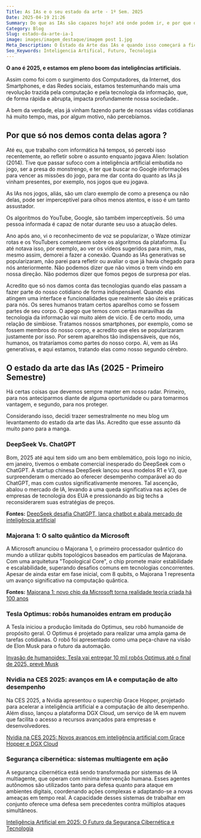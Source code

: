 ```yaml
---
Title: As IAs e o seu estado da arte - 1º Sem. 2025
Date: 2025-04-19 21:26
Summary: Do que as IAs são capazes hoje? até onde podem ir, e por que devemos  nos manter vigilantes? 
Category: Blog
Slug: estado-da-arte-ia-1
image: images/imagem_destaque/imagem post 1.jpg
Meta_Description: O Estado da Arte das IAs e quando isso começará a ficar preocupante
Seo_Keywords: Inteligencia Artifical, Futuro, Tecnologia
---
```


**O ano é 2025, e estamos em pleno boom das inteligências artificiais.**

Assim como foi com o surgimento dos Computadores, da Internet, dos Smartphones, e das Redes sociais, estamos testemunhando mais uma revolução trazida pela computação e pela tecnologia da informação, que, de forma rápida e abrupta, impacta profundamente nossa sociedade..  

A bem da verdade, elas já vinham fazendo parte de nossas vidas cotidianas há muito tempo, mas, por algum motivo, não percebíamos.  

## Por que só nos demos conta delas agora ?

Até eu, que trabalho com informática há tempos, só percebi isso recentemente, ao refletir sobre o assunto enquanto jogava Alien: Isolation (2014). Tive que passar sufoco com a inteligência artificial embutida no jogo, ser a presa do monstrengo, e ter que buscar no Google informações para vencer as missões do jogo, para me dar conta do quanto as IAs já vinham presentes, por exemplo, nos jogos que eu jogava.  

As IAs nos jogos, aliás, são um claro exemplo de como a presença ou não delas, pode ser imperceptível para olhos menos atentos, e isso é um tanto assustador.

Os algoritmos do YouTube, Google, são também imperceptíveis. Só uma pessoa informada é capaz de notar durante seu uso a atuação deles.  

Ano após ano, vi o reconhecimento de voz se popularizar, o Waze otimizar rotas e os YouTubers comentarem sobre os algoritmos da plataforma. Eu até notava isso, por exemplo, ao ver os vídeos sugeridos para mim, mas, mesmo assim, demorei a fazer a conexão. Quando as IAs generativas se popularizaram, não parei para refletir ou avaliar o que já havia chegado para nós anteriormente. Não podemos dizer que não vimos o trem vindo em nossa direção. Não podemos dizer que fomos pegos de surpresa por elas. 

Acredito que só nos damos conta das tecnologias quando elas passam a fazer parte do nosso cotidiano de forma indispensável. Quando elas atingem uma interface e funcionalidades que realmente são úteis e práticas para nós. Os seres humanos tratam certos aparelhos como se fossem partes de seu corpo. O apego que temos com certas maravilhas da tecnologia da informação vai muito além de vício. É de certo modo, uma relação de simbiose. Tratamos nossos smartphones, por exemplo, como se fossem membros do nosso corpo, e acredito que eles se popularizaram justamente por isso. Por serem aparelhos tão indispensáveis, que nós, humanos, os trataríamos como partes do nosso corpo. Ai, vem as IAs generativas, e aqui estamos, tratando elas como nosso segundo cérebro. 

## O estado da arte das IAs (2025 - Primeiro Semestre)

Há certas coisas que devemos sempre manter em nosso radar. Primeiro, para nos anteciparmos diante de alguma oportunidade ou para tomarmos vantagem, e segundo, para nos proteger.​

Considerando isso, decidi trazer semestralmente no meu blog um levantamento do estado da arte das IAs. Acredito que esse assunto dá muito pano para a manga.

### DeepSeek Vs. ChatGPT

Bom, 2025 até aqui tem sido um ano bem emblemático, pois logo no início, em janeiro, tivemos o embate comercial inesperado do DeepSeek com o ChatGPT.
A startup chinesa DeepSeek lançou seus modelos R1 e V3, que surpreenderam o mercado ao oferecer desempenho comparável ao do ChatGPT, mas com custos significativamente menores.
Tal ascenção, abalou o mercado de IA, levando a uma queda significativa nas ações de empresas de tecnologia dos EUA e pressionando as big techs a reconsiderarem suas estratégias de preços.

**Fontes:** [DeepSeek desafia ChatGPT, lança chatbot e abala mercado de inteligência artificial](https://www.uol.com.br/tilt/ultimas-noticias/estado/2025/01/27/deepseek-desafia-chatgpt-lanca-chatbot-e-abala-mercado-de-inteligencia-artificial.htm?utm_source=chatgpt.com)

### Majorana 1: O salto quântico da Microsoft

A Microsoft anunciou o Majorana 1, o primeiro processador quântico do mundo a utilizar qubits topológicos baseados em partículas de Majorana. Com uma arquitetura "Topological Core", o chip promete maior estabilidade e escalabilidade, superando desafios comuns em tecnologias concorrentes. Apesar de ainda estar em fase inicial, com 8 qubits, o Majorana 1 representa um avanço significativo na computação quântica.

**Fontes:** [Majorana 1: novo chip da Microsoft torna realidade teoria criada há 100 anos](https://www.techtudo.com.br/noticias/2025/02/majorana-1-novo-chip-da-microsoft-torna-realidade-teoria-criada-ha-100-anos-edsoftwares.ghtml)

### Tesla Optimus: robôs humanoides entram em produção

A Tesla iniciou a produção limitada do Optimus, seu robô humanoide de propósito geral. O Optimus é projetado para realizar uma ampla gama de tarefas cotidianas. O robô foi apresentado como uma peça-chave na visão de Elon Musk para o futuro da automação. 

[Invasão de humanoides: Tesla vai entregar 10 mil robôs Optimus até o final de 2025, prevê Musk](https://www.tecmundo.com.br/mercado/402179-invasao-de-humanoides-tesla-vai-entregar-10-mil-robos-optimus-ate-o-final-de-2025-preve-musk.htm)

### Nvidia na CES 2025: avanços em IA e computação de alto desempenho

Na CES 2025, a Nvidia apresentou o superchip Grace Hopper, projetado para acelerar a inteligência artificial e a computação de alto desempenho. Além disso, lançou a plataforma DGX Cloud, um serviço de IA em nuvem que facilita o acesso a recursos avançados para empresas e desenvolvedores. 

[Nvidia na CES 2025: Novos avanços em inteligência artificial com Grace Hopper e DGX Cloud](https://nawebmarketing.com.br/blog/nvidia-na-ces-2025-novos-avancos-inteligencia-artificial-co/?utm_source=chatgpt.com)

### Segurança cibernética: sistemas multiagente em ação

A segurança cibernética está sendo transformada por sistemas de IA multiagente, que operam com mínima intervenção humana. Esses agentes autônomos são utilizados tanto para defesa quanto para ataque em ambientes digitais, coordenando ações complexas e adaptando-se a novas ameaças em tempo real. A capacidade desses sistemas de trabalhar em conjunto oferece uma defesa sem precedentes contra múltiplos ataques simultâneos.

[Inteligência Artificial em 2025: O Futuro da Segurança Cibernética e Tecnologia](https://www.gizmodo.com.br/inteligencia-artificial-em-2025-o-futuro-da-seguranca-cibernetica-e-tecnologia-5049?utm_source=chatgpt.com)
